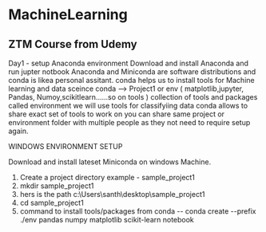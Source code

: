 # MachineLearning
ZTM Course from Udemy
---------------------------------------------- 
Day1 -
 setup Anaconda environment
 Download and install Anaconda and run jupter notbook
 Anaconda and Miniconda are software distributions and conda is likea personal assitant.
 conda helps us to install tools for Machine learning and data sceince
 conda --> Project1 or env ( matplotlib,jupyter, Pandas, Numoy,scikitlearn......so on tools )
 collection of tools and packages called environment
 we will use tools for classifyiing data
 conda allows to share exact set of tools to work on
 you can share same project or environment folder with multiple people as they not need to require setup again.

 WINDOWS ENVIRONMENT SETUP

 Download and install lateset Miniconda on windows Machine.
 1. Create a project directory example - sample_project1
 2. mkdir sample_project1
 3. hers is the path c:\Users\santh\desktop\sample_project1
 4. cd sample_project1
 5. command to install tools/packages from conda -- conda create --prefix ./env pandas numpy matplotlib scikit-learn notebook

 
